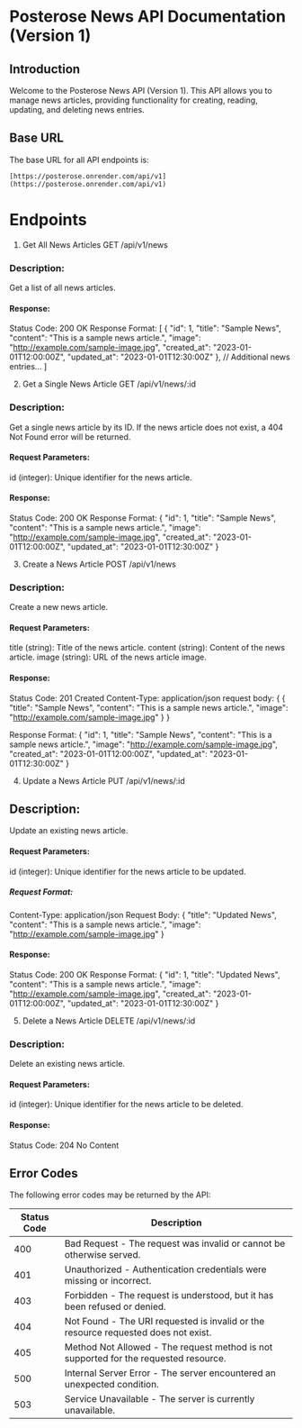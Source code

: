 # Posterose News API Documentation (Version 1)

## Introduction

Welcome to the Posterose News API (Version 1). This API allows you to manage news articles, providing functionality for creating, reading, updating, and deleting news entries.

## Base URL

The base URL for all API endpoints is:

`[https://posterose.onrender.com/api/v1](https://posterose.onrender.com/api/v1)`

# Endpoints

1. Get All News Articles
   GET /api/v1/news

### Description:

Get a list of all news articles.

#### Response:

Status Code: 200 OK
Response Format:
[
{
"id": 1,
"title": "Sample News",
"content": "This is a sample news article.",
"image": "http://example.com/sample-image.jpg",
"created_at": "2023-01-01T12:00:00Z",
"updated_at": "2023-01-01T12:30:00Z"
},
// Additional news entries...
]

2. Get a Single News Article
   GET /api/v1/news/:id

### Description:

Get a single news article by its ID. If the news article does not exist, a 404 Not Found error will be returned.

#### Request Parameters:

id (integer): Unique identifier for the news article.

#### Response:

Status Code: 200 OK
Response Format:
{
    "id": 1,
    "title": "Sample News",
    "content": "This is a sample news article.",
    "image": "http://example.com/sample-image.jpg",
    "created_at": "2023-01-01T12:00:00Z",
    "updated_at": "2023-01-01T12:30:00Z"
}

3. Create a News Article
   POST /api/v1/news

### Description:

Create a new news article.

#### Request Parameters:

title (string): Title of the news article.
content (string): Content of the news article.
image (string): URL of the news article image.

#### Response:

Status Code: 201 Created
Content-Type: application/json
request body:
{
    {
        "title": "Sample News",
        "content": "This is a sample news article.",
        "image": "http://example.com/sample-image.jpg"
    }
}

Response Format:
{
    "id": 1,
    "title": "Sample News",
    "content": "This is a sample news article.",
    "image": "http://example.com/sample-image.jpg",
    "created_at": "2023-01-01T12:00:00Z",
    "updated_at": "2023-01-01T12:30:00Z"
}

4. Update a News Article
   PUT /api/v1/news/:id

## Description:
Update an existing news article.

#### Request Parameters:
id (integer): Unique identifier for the news article to be updated.
##### Request Format:
Content-Type: application/json
Request Body:
{
    "title": "Updated News",
    "content": "This is a sample news article.",
    "image": "http://example.com/sample-image.jpg"
}

#### Response:
Status Code: 200 OK
Response Format:
{
    "id": 1,
    "title": "Updated News",
    "content": "This is a sample news article.",
    "image": "http://example.com/sample-image.jpg",
    "created_at": "2023-01-01T12:00:00Z",
    "updated_at": "2023-01-01T12:30:00Z"
}

5. Delete a News Article
   DELETE /api/v1/news/:id

### Description:

Delete an existing news article.

#### Request Parameters:

id (integer): Unique identifier for the news article to be deleted.

#### Response:

Status Code: 204 No Content

## Error Codes

The following error codes may be returned by the API:

| Status Code | Description                                                                 |
| ----------- | --------------------------------------------------------------------------- |
| 400         | Bad Request - The request was invalid or cannot be otherwise served.         |
| 401         | Unauthorized - Authentication credentials were missing or incorrect.         |
| 403         | Forbidden - The request is understood, but it has been refused or denied.    |
| 404         | Not Found - The URI requested is invalid or the resource requested does not exist. |
| 405         | Method Not Allowed - The request method is not supported for the requested resource. |
| 500         | Internal Server Error - The server encountered an unexpected condition.      |
| 503         | Service Unavailable - The server is currently unavailable.                   |
